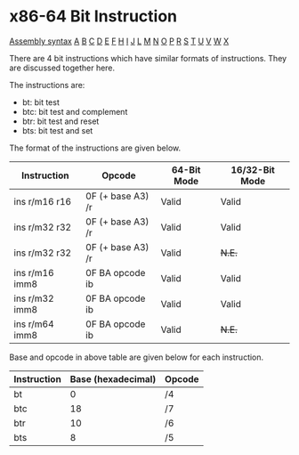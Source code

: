 x86-64 Bit Instruction
=============================

[Assembly syntax](AssemblyX64.md)
[A](AssemblyX64B.md) [B](AssemblyX64B.md) [C](AssemblyX64C.md)
[D](AssemblyX64D.md) [E](AssemblyX64E.md) [F](AssemblyX64F.md)
[H](AssemblyX64H.md) [I](AssemblyX64I.md) [J](AssemblyX64J.md)
[L](AssemblyX64L.md) [M](AssemblyX64M.md) [N](AssemblyX64N.md)
[O](AssemblyX64O.md) [P](AssemblyX64P.md) [R](AssemblyX64R.md)
[S](AssemblyX64S.md) [T](AssemblyX64T.md) [U](AssemblyX64U.md)
[V](AssemblyX64V.md) [W](AssemblyX64W.md) [X](AssemblyX64X.md)

There are 4 bit instructions which have similar formats of
instructions. They are discussed together here.

The instructions are:
* bt:  bit test
* btc: bit test and complement
* btr: bit test and reset
* bts: bit test and set

The format of the instructions are given below.

| Instruction    | Opcode            | 64-Bit Mode | 16/32-Bit Mode |
| -------------- | ----------------- | ----------- | -------------- |
| ins r/m16 r16  | 0F (+ base A3) /r | Valid       | Valid          |
| ins r/m32 r32  | 0F (+ base A3) /r | Valid       | Valid          |
| ins r/m32 r32  | 0F (+ base A3) /r | Valid       | ~~N.E.~~       |
| ins r/m16 imm8 | 0F BA opcode ib   | Valid       | Valid          |
| ins r/m32 imm8 | 0F BA opcode ib   | Valid       | Valid          |
| ins r/m64 imm8 | 0F BA opcode ib   | Valid       | ~~N.E.~~       |

Base and opcode in above table are given below for each instruction.

| Instruction | Base (hexadecimal) | Opcode |
| ----------- | ------------------ | ------ |
| bt          | 0                  | /4     |
| btc         | 18                 | /7     |
| btr         | 10                 | /6     |
| bts         | 8                  | /5     |
